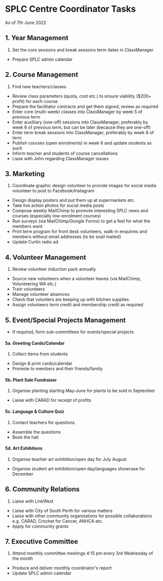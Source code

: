 # SPLC Centre Coordinator Tasks
As of 7th June 2022
## 1. Year Management
1. Set the core sessions and break sessions term dates in ClassManager
* Prepare SPLC admin calendar

## 2. Course Management
1. Find new teachers/classes
* Review class parameters (quota, cost etc.) to ensure viability ($200+ profit) for each course
* Prepare the facilitator contracts and get them signed, review as required
* Enter core (multi-week) classes into ClassManager by week 5 of previous term
* Enter auxilliary (one-off) sessions into ClassManager, preferably by week 6 of previous term, but can be later (because they are one-off)
* Enter term break sessions into ClassManager, preferably by week 8 of term
* Publish courses (open enrolments) in week 6 and update students as such
* Inform teacher and students of course cancellations
* Liase with John regarding ClassManager issues

## 3. Marketing
1. Coordinate graphic design volunteer to provide images for social media volunteer to post to Facebook/Instagram
* Design display posters and put them up at supermarkets etc.
* Take live action photos for social media posts
* Compose weekly MailChimp to promote interesting SPLC news and courses (especially low-enrolment courses)
* Run surveys (via MailChimp/Google Forms) to get a feel for what the members want
* Print term program for front desk volunteers, walk-in enquiries and members without email addresses (to be snail mailed)
* Update Curtin radio ad

## 4. Volunteer Management
1. Review volunteer induction pack annually
* Source new volunteers when a volunteer leaves (via MailChimp, Volunteering WA etc.)
* Train volunteers
* Manage volunteer absences
* Check that volunters are keeping up with kitchen supplies
* Assign volunteers term credit and membership credit as required

## 5. Event/Special Projects Management
* If required, form sub-committees for events/special projects

#### 5a. Greeting Cards/Calendar
1. Collect items from students
* Design & print cards/calendar
* Promote to members and their friends/family

#### 5b. Plant Sale Fundraiser
1. Organise planting starting May-June for plants to be sold in September
* Liaise with CARAD for receipt of profits

#### 5c. Language & Culture Quiz
1. Contact teachers for questions
* Assemble the questions
* Book the hall

#### 5d. Art Exhibtions
1. Organise teacher art exhibition/open day for July August
* Organise student art exhibition/open day/languages showcase for December

## 6. Community Relations

1. Liaise with LinkWest
* Liaise with City of South Perth for various matters
* Liaise with other community organisations for possible collaborations e.g. CARAD, Crochet for Cancer, ANHCA etc.
* Apply for community grants

## 7. Executive Committee
1. Attend monthly committee meetings 4:15 pm every 3rd Wednesday of the month 
* Produce and deliver monthly coordinator's report
* Update SPLC admin calendar